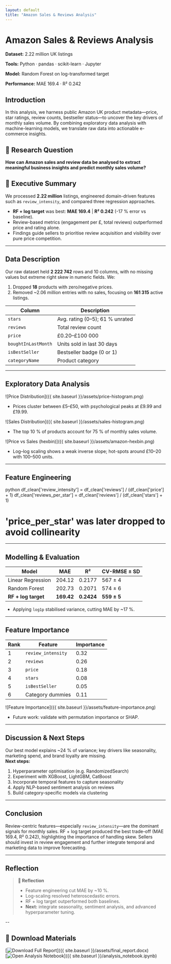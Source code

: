 ```yaml
---
layout: default
title: "Amazon Sales & Reviews Analysis"
---
```


# Amazon Sales & Reviews Analysis

<div class="project-card">
  <div class="project-summary">
    <p><strong>Dataset:</strong> 2.22 million UK listings</p>
    <p><strong>Tools:</strong> Python · pandas · scikit-learn · Jupyter</p>
    <p><strong>Model:</strong> Random Forest on log-transformed target</p>
    <p><strong>Performance:</strong> MAE 169.4 · R² 0.242</p>
  </div>
</div>

## Introduction  
<a name="introduction"></a>

In this analysis, we harness public Amazon UK product metadata—price, star ratings, review counts, bestseller status—to uncover the key drivers of monthly sales volume. By combining exploratory data analysis with machine-learning models, we translate raw data into actionable e-commerce insights.

## 📖 Research Question  
<a name="research-question"></a>

**How can Amazon sales and review data be analysed to extract meaningful business insights and predict monthly sales volume?**

## 🚀 Executive Summary  
<a name="executive-summary"></a>

We processed **2.22 million** listings, engineered domain-driven features such as `review_intensity`, and compared three regression approaches.  
- **RF + log target** was best: **MAE 169.4** | **R² 0.242** (-17 % error vs baseline).  
- Review-based metrics (engagement per £, total reviews) outperformed price and rating alone.  
- Findings guide sellers to prioritise review acquisition and visibility over pure price competition.

---

## Data Description  
<a name="data-description"></a>

Our raw dataset held **2 222 742** rows and 10 columns, with no missing values but extreme right skew in numeric fields. We:  
1. Dropped **18** products with zero/negative prices.  
2. Removed ~2.06 million entries with no sales, focusing on **161 315** active listings.  

| Column               | Description                         |
|----------------------|-------------------------------------|
| `stars`              | Avg. rating (0–5); 61 % unrated     |
| `reviews`            | Total review count                  |
| `price`              | £0.20–£100 000                      |
| `boughtInLastMonth`  | Units sold in last 30 days          |
| `isBestSeller`       | Bestseller badge (0 or 1)           |
| `categoryName`       | Product category                    |

---

## Exploratory Data Analysis  
<a name="exploratory-data-analysis"></a>

![Price Distribution]({{ site.baseurl }}/assets/price-histogram.png)  
- Prices cluster between £5–£50, with psychological peaks at £9.99 and £19.99.

![Sales Distribution]({{ site.baseurl }}/assets/sales-histogram.png)  
- The top 10 % of products account for 75 % of monthly sales volume.

![Price vs Sales (hexbin)]({{ site.baseurl }}/assets/amazon-hexbin.png)  
- Log–log scaling shows a weak inverse slope; hot-spots around £10–20 with 100–500 units.

---

## Feature Engineering  
<a name="feature-engineering"></a>

python
df_clean['review_intensity']   = df_clean['reviews'] / (df_clean['price'] + 1)
df_clean['reviews_per_star']   = df_clean['reviews'] / (df_clean['stars'] + 1)
# 'price_per_star' was later dropped to avoid collinearity

---
## Modelling & Evaluation  
<a name="modelling--evaluation"></a>

| Model               | MAE      | R²       | CV-RMSE ± SD |
|---------------------|----------|----------|--------------|
| Linear Regression   | 204.12   | 0.2177   | 567 ± 4      |
| Random Forest       | 202.73   | 0.2071   | 574 ± 6      |
| **RF + log target** | **169.42** | **0.2424** | **559 ± 5** |

- Applying `log1p` stabilised variance, cutting MAE by ~17 %.

---

## Feature Importance  
<a name="feature-importance"></a>

| Rank | Feature            | Importance |
|------|--------------------|------------|
| 1    | `review_intensity` | 0.32       |
| 2    | `reviews`          | 0.26       |
| 3    | `price`            | 0.18       |
| 4    | `stars`            | 0.08       |
| 5    | `isBestSeller`     | 0.05       |
| 6    | Category dummies   | 0.11       |

![Feature Importance]({{ site.baseurl }}/assets/feature-importance.png)  
- Future work: validate with permutation importance or SHAP.

---

## Discussion & Next Steps  
<a name="discussion--next-steps"></a>

Our best model explains ~24 % of variance; key drivers like seasonality, marketing spend, and brand loyalty are missing.  
**Next steps:**  
1. Hyperparameter optimisation (e.g. RandomizedSearch)  
2. Experiment with XGBoost, LightGBM, CatBoost  
3. Incorporate temporal features to capture seasonality  
4. Apply NLP-based sentiment analysis on reviews  
5. Build category-specific models via clustering

---

## Conclusion  
<a name="conclusion"></a>

Review-centric features—especially `review_intensity`—are the dominant signals for monthly sales. RF + log target produced the best trade-off (MAE 169.4, R² 0.242), highlighting the importance of handling skew. Sellers should invest in review engagement and further integrate temporal and marketing data to improve forecasting.

---

## Reflection  
<a name="reflection"></a>

> **📝 Reflection**  
> - Feature engineering cut MAE by ~10 %.  
> - Log-scaling resolved heteroscedastic errors.  
> - RF + log target outperformed both baselines.  
> - **Next:** integrate seasonality, sentiment analysis, and advanced hyperparameter tuning.

--
## 📄 Download Materials  
<a name="download-materials"></a>

[![Download Full Report](https://img.shields.io/badge/Report-DOCX-blue)]({{ site.baseurl }}/assets/final_report.docx)  
[![Open Analysis Notebook](https://img.shields.io/badge/Notebook-IPYNB-orange)]({{ site.baseurl }}/analysis_notebook.ipynb)  


